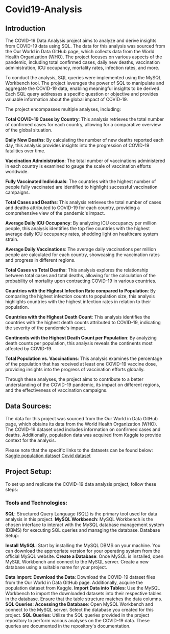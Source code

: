 # Covid19-Analysis
## Introduction
The COVID-19 Data Analysis project aims to analyze and derive insights from COVID-19 data using SQL. The data for this analysis was sourced from the Our World in Data GitHub page, which collects data from the World Health Organization (WHO). The project focuses on various aspects of the pandemic, including total confirmed cases, daily new deaths, vaccination administration, ICU occupancy, mortality rates, infection rates, and more.

To conduct the analysis, SQL queries were implemented using the MySQL Workbench tool. The project leverages the power of SQL to manipulate and aggregate the COVID-19 data, enabling meaningful insights to be derived. Each SQL query addresses a specific question or objective and provides valuable information about the global impact of COVID-19.

The project encompasses multiple analyses, including:

**Total COVID-19 Cases by Country**: This analysis retrieves the total number of confirmed cases for each country, allowing for a comparative overview of the global situation.

**Daily New Deaths**: By calculating the number of new deaths reported each day, this analysis provides insights into the progression of COVID-19 fatalities over time.

**Vaccination Administration**: The total number of vaccinations administered in each country is examined to gauge the scale of vaccination efforts worldwide.

**Fully Vaccinated Individuals**: The countries with the highest number of people fully vaccinated are identified to highlight successful vaccination campaigns.

**Total Cases and Deaths**: This analysis retrieves the total number of cases and deaths attributed to COVID-19 for each country, providing a comprehensive view of the pandemic's impact.

**Average Daily ICU Occupancy**: By analyzing ICU occupancy per million people, this analysis identifies the top five countries with the highest average daily ICU occupancy rates, shedding light on healthcare system strain.

**Average Daily Vaccinations**: The average daily vaccinations per million people are calculated for each country, showcasing the vaccination rates and progress in different regions.

**Total Cases vs Total Deaths**: This analysis explores the relationship between total cases and total deaths, allowing for the calculation of the probability of mortality upon contracting COVID-19 in various countries.

**Countries with the Highest Infection Rate compared to Population**: By comparing the highest infection counts to population size, this analysis highlights countries with the highest infection rates in relation to their population.

**Countries with the Highest Death Count**: This analysis identifies the countries with the highest death counts attributed to COVID-19, indicating the severity of the pandemic's impact.

**Continents with the Highest Death Count per Population**: By analyzing death counts per population, this analysis reveals the continents most affected by COVID-19.

**Total Population vs. Vaccinations**: This analysis examines the percentage of the population that has received at least one COVID-19 vaccine dose, providing insights into the progress of vaccination efforts globally.

Through these analyses, the project aims to contribute to a better understanding of the COVID-19 pandemic, its impact on different regions, and the effectiveness of vaccination campaigns.
## Data Sources:

The data for this project was sourced from the Our World in Data GitHub page, which obtains its data from the World Health Organization (WHO). The COVID-19 dataset used includes information on confirmed cases and deaths. Additionally, population data was acquired from Kaggle to provide context for the analysis.

Please note that the specific links to the datasets can be found below:
[Kaggle population datsset]('https://www.kaggle.com/datasets/rsrishav/world-population?resource=download&select=2023_population.csv')
[Covid dataset]('https://github.com/owid/covid-19-data/tree/master/public/data')

## Project Setup:

To set up and replicate the COVID-19 data analysis project, follow these steps:

### Tools and Technologies:

**SQL**: Structured Query Language (SQL) is the primary tool used for data analysis in this project.
**MySQL Workbench**: MySQL Workbench is the chosen interface to interact with the MySQL database management system (DBMS) for executing SQL queries and managing the database.
Database Setup:

**Install MySQL**: Start by installing the MySQL DBMS on your machine. You can download the appropriate version for your operating system from the official MySQL website.
**Create a Database**: Once MySQL is installed, open MySQL Workbench and connect to the MySQL server. Create a new database using a suitable name for your project.

**Data Import**:
**Download the Data**: Download the COVID-19 dataset files from the Our World in Data GitHub page. Additionally, acquire the population dataset from Kaggle.
**Import Data into Tables**: Use the MySQL Workbench to import the downloaded datasets into their respective tables in the database. Ensure that the table structure matches the data columns.
**SQL Queries**:
**Accessing the Database**: Open MySQL Workbench and connect to the MySQL server. Select the database you created for this project.
**SQL Queries**: Utilize the SQL queries provided in the project repository to perform various analyses on the COVID-19 data. These queries are documented in the repository's documentation.
